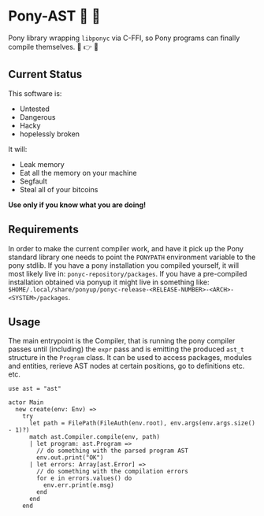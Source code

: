 # Pony-AST :horse: :deciduous_tree:

Pony library wrapping `libponyc` via C-FFI, so Pony programs can finally compile themselves. :horse: :point_right: :horse:

## Current Status

This software is:

* Untested
* Dangerous
* Hacky
* hopelessly broken

It will:

* Leak memory
* Eat all the memory on your machine
* Segfault
* Steal all of your bitcoins

**Use only if you know what you are doing!**

## Requirements

In order to make the current compiler work, and have it pick up the Pony standard library one needs to point the `PONYPATH` environment variable to the pony stdlib. If you have a pony installation you compiled yourself, it will most likely live in: `ponyc-repository/packages`. If you have a pre-compiled installation obtained via ponyup it might live in something like: `$HOME/.local/share/ponyup/ponyc-release-<RELEASE-NUMBER>-<ARCH>-<SYSTEM>/packages`.

## Usage

The main entrypoint is the Compiler, that is running the pony compiler passes until (including) the `expr` pass and is emitting the produced `ast_t` structure in the `Program` class. It can be used to access packages, modules and entities, rerieve AST nodes at certain positions, go to definitions etc. etc.

```pony
use ast = "ast"

actor Main
  new create(env: Env) =>
    try
      let path = FilePath(FileAuth(env.root), env.args(env.args.size() - 1)?)
      match ast.Compiler.compile(env, path)
      | let program: ast.Program =>
        // do something with the parsed program AST
        env.out.print("OK")
      | let errors: Array[ast.Error] =>
        // do something with the compilation errors
        for e in errors.values() do
          env.err.print(e.msg)
        end
      end
    end
```
